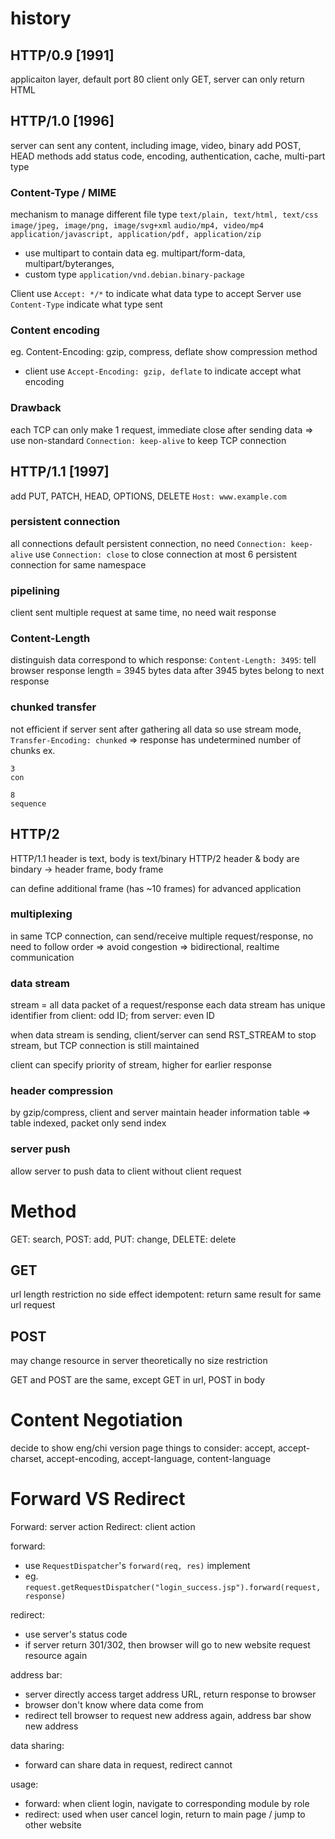 # history
## HTTP/0.9 [1991]
applicaiton layer, default port 80
client only GET, server can only return HTML

## HTTP/1.0 [1996]
server can sent any content, including image, video, binary
add POST, HEAD methods
add status code, encoding, authentication, cache, multi-part type

### Content-Type / MIME
mechanism to manage different file type
`text/plain, text/html, text/css`
`image/jpeg, image/png, image/svg+xml`
`audio/mp4, video/mp4`
`application/javascript, application/pdf, application/zip`

- use multipart to contain data
eg. multipart/form-data, multipart/byteranges, 
- custom type
`application/vnd.debian.binary-package`

Client use `Accept: */*` to indicate what data type to accept
Server use `Content-Type` indicate what type sent

### Content encoding
eg. Content-Encoding: gzip, compress, deflate
show compression method
- client use `Accept-Encoding: gzip, deflate` to indicate accept what encoding

### Drawback
each TCP can only make 1 request, immediate close after sending data
=> use non-standard `Connection: keep-alive` to keep TCP connection

## HTTP/1.1 [1997]
add PUT, PATCH, HEAD, OPTIONS, DELETE
`Host: www.example.com`

### persistent connection
all connections default persistent connection, no need `Connection: keep-alive`
use `Connection: close` to close connection
at most 6 persistent connection for same namespace

### pipelining
client sent multiple request at same time, no need wait response

### Content-Length
distinguish data correspond to which response:
  `Content-Length: 3495`: tell browser response length = 3945 bytes
  data after 3945 bytes belong to next response

### chunked transfer
not efficient if server sent after gathering all data
so use stream mode, `Transfer-Encoding: chunked` 
=> response has undetermined number of chunks
ex.
```
3
con

8
sequence
```

## HTTP/2
HTTP/1.1 header is text, body is text/binary
HTTP/2 header & body are bindary -> header frame, body frame

can define additional frame (has ~10 frames) for advanced application
### multiplexing
in same TCP connection, can send/receive multiple request/response, no need to follow order
=> avoid congestion
=> bidirectional, realtime communication

### data stream
stream = all data packet of a request/response
each data stream has unique identifier
from client: odd ID; from server: even ID

when data stream is sending, client/server can send RST_STREAM to stop stream, 
but TCP connection is still maintained

client can specify priority of stream, higher for earlier response

### header compression
by gzip/compress, client and server maintain header information table
=> table indexed, packet only send index

### server push
allow server to push data to client without client request

# Method
GET: search, POST: add, PUT: change, DELETE: delete

## GET
url length restriction
no side effect
idempotent: return same result for same url request
## POST
may change resource in server
theoretically no size restriction

GET and POST are the same, except GET in url, POST in body

# Content Negotiation
decide to show eng/chi version page
things to consider:
accept, accept-charset, accept-encoding, accept-language, content-language

# Forward VS Redirect
Forward: server action
Redirect: client action

forward: 
- use `RequestDispatcher`'s `forward(req, res)` implement
- eg. `request.getRequestDispatcher("login_success.jsp").forward(request, response)`

redirect: 
- use server's status code
- if server return 301/302, then browser will go to new website request resource again

address bar: 
- server directly access target address URL, return response to browser
- browser don't know where data come from
- redirect tell browser to request new address again, address bar show new address

data sharing:
- forward can share data in request, redirect cannot

usage:
- forward: when client login, navigate to corresponding module by role
- redirect: used when user cancel login, return to main page / jump to other website




















